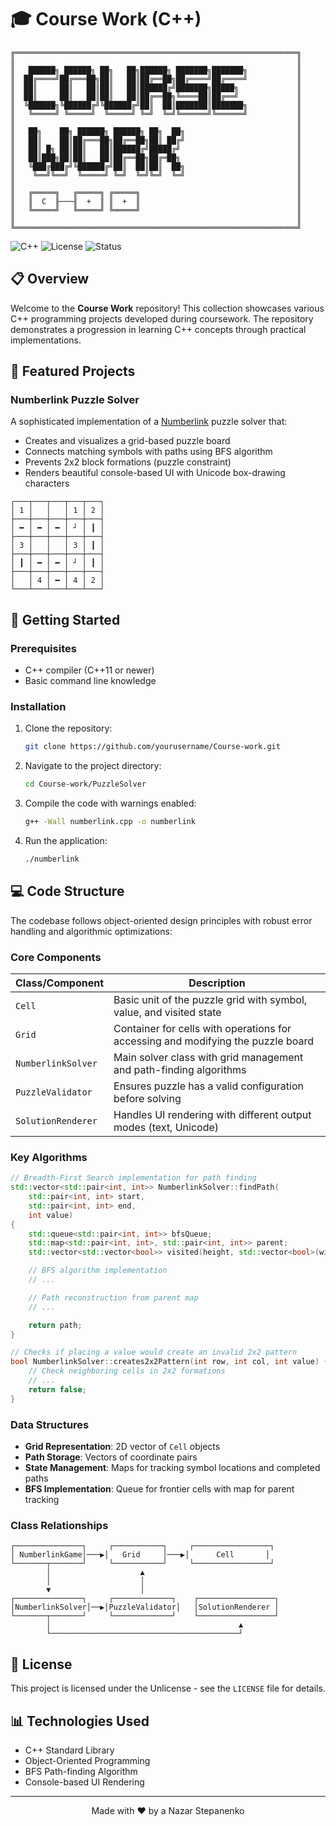 # 🎓 Course Work (C++)

```
╔═══════════════════════════════════════════════════════════════╗
║                                                               ║
║   ██████╗ ██████╗ ██╗   ██╗██████╗ ███████╗███████╗           ║
║  ██╔════╝██╔═══██╗██║   ██║██╔══██╗██╔════╝██╔════╝           ║
║  ██║     ██║   ██║██║   ██║██████╔╝███████╗█████╗             ║
║  ██║     ██║   ██║██║   ██║██╔══██╗╚════██║██╔══╝             ║
║  ╚██████╗╚██████╔╝╚██████╔╝██║  ██║███████║███████╗           ║
║   ╚═════╝ ╚═════╝  ╚═════╝ ╚═╝  ╚═╝╚══════╝╚══════╝           ║
║                                                               ║
║   ██╗    ██╗ ██████╗ ██████╗ ██╗  ██╗                         ║
║   ██║    ██║██╔═══██╗██╔══██╗██║ ██╔╝                         ║
║   ██║ █╗ ██║██║   ██║██████╔╝█████╔╝                          ║
║   ██║███╗██║██║   ██║██╔══██╗██╔═██╗                          ║
║   ╚███╔███╔╝╚██████╔╝██║  ██║██║  ██╗                         ║
║    ╚══╝╚══╝  ╚═════╝ ╚═╝  ╚═╝╚═╝  ╚═╝                         ║
║                                                               ║
║   ╔═════╗   ╔═════╗ ╔═════╗                                   ║
║   ║  C  ╟───╢  +  ║ ║  +  ║                                   ║
║   ╚═════╝   ╚═════╝ ╚═════╝                                   ║
║                                                               ║
╚═══════════════════════════════════════════════════════════════╝
```


![C++](https://img.shields.io/badge/C%2B%2B-17-blue.svg)
![License](https://img.shields.io/badge/license-Unlicense-green.svg)
![Status](https://img.shields.io/badge/status-active-brightgreen.svg)

## 📋 Overview

Welcome to the **Course Work** repository! This collection showcases various C++ programming projects developed during coursework. The repository demonstrates a progression in learning C++ concepts through practical implementations.

## 🧩 Featured Projects

### Numberlink Puzzle Solver

A sophisticated implementation of a [Numberlink](https://en.wikipedia.org/wiki/Numberlink) puzzle solver that:

- Creates and visualizes a grid-based puzzle board
- Connects matching symbols with paths using BFS algorithm
- Prevents 2x2 block formations (puzzle constraint)
- Renders beautiful console-based UI with Unicode box-drawing characters

```
┌───┬───┬───┬───┬───┐
│ 1 │   │   │ 1 │ 2 │
├───┼───┼───┼───┼───┤
│ ━ │ ━ │ ━ │ ┘ │ ┃ │
├───┼───┼───┼───┼───┤
│ 3 │   │   │ 3 │ ┃ │
├───┼───┼───┼───┼───┤
│ ┃ │ ━ │ ━ │ ┘ │ ┃ │
├───┼───┼───┼───┼───┤
│   │ 4 │ ━ │ 4 │ 2 │
└───┴───┴───┴───┴───┘
```

## 🚀 Getting Started

### Prerequisites

- C++ compiler (C++11 or newer)
- Basic command line knowledge

### Installation

1. Clone the repository:

   ```bash
   git clone https://github.com/yourusername/Course-work.git
   ```

2. Navigate to the project directory:

   ```bash
   cd Course-work/PuzzleSolver
   ```

3. Compile the code with warnings enabled:

   ```bash
   g++ -Wall numberlink.cpp -o numberlink
   ```

4. Run the application:
   ```bash
   ./numberlink
   ```

## 💻 Code Structure

The codebase follows object-oriented design principles with robust error handling and algorithmic optimizations:

### Core Components

| Class/Component    | Description                                                                      |
| ------------------ | -------------------------------------------------------------------------------- |
| `Cell`             | Basic unit of the puzzle grid with symbol, value, and visited state              |
| `Grid`             | Container for cells with operations for accessing and modifying the puzzle board |
| `NumberlinkSolver` | Main solver class with grid management and path-finding algorithms               |
| `PuzzleValidator`  | Ensures puzzle has a valid configuration before solving                          |
| `SolutionRenderer` | Handles UI rendering with different output modes (text, Unicode)                 |

### Key Algorithms

```cpp
// Breadth-First Search implementation for path finding
std::vector<std::pair<int, int>> NumberlinkSolver::findPath(
    std::pair<int, int> start,
    std::pair<int, int> end,
    int value)
{
    std::queue<std::pair<int, int>> bfsQueue;
    std::map<std::pair<int, int>, std::pair<int, int>> parent;
    std::vector<std::vector<bool>> visited(height, std::vector<bool>(width, false));

    // BFS algorithm implementation
    // ...

    // Path reconstruction from parent map
    // ...

    return path;
}
```

```cpp
// Checks if placing a value would create an invalid 2x2 pattern
bool NumberlinkSolver::creates2x2Pattern(int row, int col, int value) {
    // Check neighboring cells in 2x2 formations
    // ...
    return false;
}
```

### Data Structures

- **Grid Representation**: 2D vector of `Cell` objects
- **Path Storage**: Vectors of coordinate pairs
- **State Management**: Maps for tracking symbol locations and completed paths
- **BFS Implementation**: Queue for frontier cells with map for parent tracking

### Class Relationships

```
┌───────────────┐     ┌───────────┐     ┌─────────────────┐
│ NumberlinkGame│───▶│   Grid     │───▶│      Cell       │
└───────┬───────┘     └───────────┘     └─────────────────┘
        │                    ▲
        │                    │
        ▼                    │
┌───────────────┐     ┌─────────────┐    ┌─────────────────┐
│NumberlinkSolver│──▶│PuzzleValidator│   │SolutionRenderer │
└───────┬───────┘     └─────────────┘    └─────────────────┘
        │                                          ▲
        └──────────────────────────────────────────┘
```

## 📄 License

This project is licensed under the Unlicense - see the `LICENSE` file for details.

## 📊 Technologies Used

- C++ Standard Library
- Object-Oriented Programming
- BFS Path-finding Algorithm
- Console-based UI Rendering

---

<p align="center">
  Made with ❤️ by a Nazar Stepanenko
</p>
